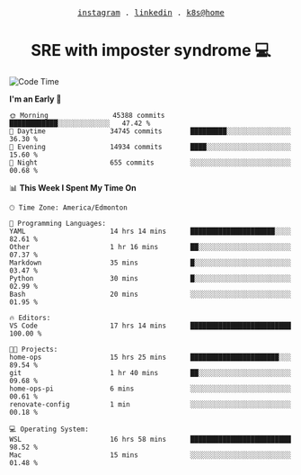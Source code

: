 <p align="center">
  <samp>
    <a href="https://www.instagram.com/lildrunkensmurf/">instagram</a> .
    <a href="https://www.linkedin.com/in/joryirving/">linkedin</a> .
    <a href="https://github.com/joryirving/home-ops">k8s@home</a>
  </samp>
</p>

<h1 align="center">
  SRE with imposter syndrome 💻
</h1>

<!--START_SECTION:waka-->
![Code Time](http://img.shields.io/badge/Code%20Time-401%20hrs%2013%20mins-blue)

**I'm an Early 🐤** 

```text
🌞 Morning                45388 commits       ████████████░░░░░░░░░░░░░   47.42 % 
🌆 Daytime                34745 commits       █████████░░░░░░░░░░░░░░░░   36.30 % 
🌃 Evening                14934 commits       ████░░░░░░░░░░░░░░░░░░░░░   15.60 % 
🌙 Night                  655 commits         ░░░░░░░░░░░░░░░░░░░░░░░░░   00.68 % 
```


📊 **This Week I Spent My Time On** 

```text
🕑︎ Time Zone: America/Edmonton

💬 Programming Languages: 
YAML                     14 hrs 14 mins      █████████████████████░░░░   82.61 % 
Other                    1 hr 16 mins        ██░░░░░░░░░░░░░░░░░░░░░░░   07.37 % 
Markdown                 35 mins             █░░░░░░░░░░░░░░░░░░░░░░░░   03.47 % 
Python                   30 mins             █░░░░░░░░░░░░░░░░░░░░░░░░   02.99 % 
Bash                     20 mins             ░░░░░░░░░░░░░░░░░░░░░░░░░   01.95 % 

🔥 Editors: 
VS Code                  17 hrs 14 mins      █████████████████████████   100.00 % 

🐱‍💻 Projects: 
home-ops                 15 hrs 25 mins      ██████████████████████░░░   89.54 % 
git                      1 hr 40 mins        ██░░░░░░░░░░░░░░░░░░░░░░░   09.68 % 
home-ops-pi              6 mins              ░░░░░░░░░░░░░░░░░░░░░░░░░   00.61 % 
renovate-config          1 min               ░░░░░░░░░░░░░░░░░░░░░░░░░   00.18 % 

💻 Operating System: 
WSL                      16 hrs 58 mins      █████████████████████████   98.52 % 
Mac                      15 mins             ░░░░░░░░░░░░░░░░░░░░░░░░░   01.48 % 
```


<!--END_SECTION:waka-->
